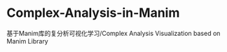 # Complex-Analysis-in-Manim
基于Manim库的复分析可视化学习/Complex Analysis Visualization based on Manim Library
